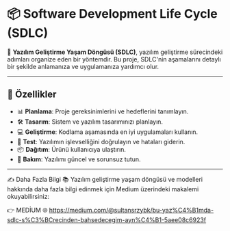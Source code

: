 
 # 📦 Software Development Life Cycle (SDLC)

🚀 **Yazılım Geliştirme Yaşam Döngüsü (SDLC)**, yazılım geliştirme sürecindeki adımları organize eden bir yöntemdir. Bu proje, SDLC'nin aşamalarını detaylı bir şekilde anlamanıza ve uygulamanıza yardımcı olur.

---

## 📝 Özellikler
- 📊 **Planlama**: Proje gereksinimlerini ve hedeflerini tanımlayın.
- 🛠️ **Tasarım**: Sistem ve yazılım tasarımınızı planlayın.
- 💻 **Geliştirme**: Kodlama aşamasında en iyi uygulamaları kullanın.
- 🧪 **Test**: Yazılımın işlevselliğini doğrulayın ve hataları giderin.
- 📦 **Dağıtım**: Ürünü kullanıcıya ulaştırın.
- 🔄 **Bakım**: Yazılımı güncel ve sorunsuz tutun.

---
✍️ Daha Fazla Bilgi
📚 Yazılım geliştirme yaşam döngüsü ve modelleri hakkında daha fazla bilgi edinmek için Medium üzerindeki makalemi okuyabilirsiniz:

👉 MEDİUM 🌐
https://medium.com/@sultansrzybk/bu-yaz%C4%B1mda-sdlc-s%C3%BCrecinden-bahsedecegim-ayn%C4%B1-5aee08c6923f
